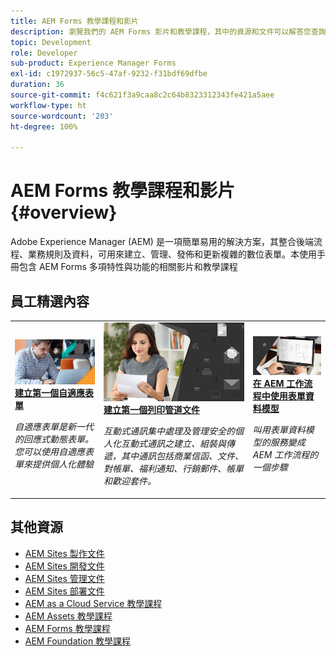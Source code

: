 ```yaml
---
title: AEM Forms 教學課程和影片
description: 瀏覽我們的 AEM Forms 影片和教學課程，其中的資源和文件可以解答您查詢的事項。
topic: Development
role: Developer
sub-product: Experience Manager Forms
exl-id: c1972937-56c5-47af-9232-f31bdf69dfbe
duration: 36
source-git-commit: f4c621f3a9caa8c2c64b8323312343fe421a5aee
workflow-type: ht
source-wordcount: '203'
ht-degree: 100%

---
```


# AEM Forms 教學課程和影片 {#overview}

Adobe Experience Manager (AEM) 是一項簡單易用的解決方案，其整合後端流程、業務規則及資料，可用來建立、管理、發佈和更新複雜的數位表單。本使用手冊包含 AEM Forms 多項特性與功能的相關影片和教學課程


<div id="recs-overview-body-1"></div>
<div id="recs-overview-body-2"></div>
<div id="recs-overview-body-3"></div>
<div id="recs-overview-body-4"></div>
<div id="recs-overview-body-5"></div>
<div id="recs-overview-body-6"></div>

<div id="staff-picks-section">

## 員工精選內容

<table>
<tr>
  <td>
    <a href="./creating-your-first-adaptive-form/introduction-and-setup.md">
      <img alt="建立第一個自適應表單" src="./assets/afhero.png" />
    </a>
    <div>
      <a href="./creating-your-first-adaptive-form/introduction-and-setup.md">
    <strong>建立第一個自適應表單</strong>
    </a>
    </div>
    <p>
    <em>自適應表單是新一代的回應式動態表單。您可以使用自適應表單來提供個人化體驗</em>
    <p>
  </td>
   <td>
    <a href="./ic-print-channel-tutorial/introduction.md">
      <img alt="建立第一個列印管道文件" src="./assets/correspondence-management1.png" />
    </a>
    <div>
      <a href="./ic-print-channel-tutorial/introduction.md">
    <strong>建立第一個列印管道文件</strong>
    </a>
    </div>
    <p>
    <em>互動式通訊集中處理及管理安全的個人化互動式通訊之建立、組裝與傳遞，其中通訊包括商業信函、文件、對帳單、福利通知、行銷郵件、帳單和歡迎套件。</em>
    <p>
  </td>
  <td>
    <a href="./adaptive-forms/form-data-model-service-as-step-in-workflow-video-use.md">
      <img alt="在 AEM 工作流程中使用表單資料模型" src="./assets/fdmlogo.png" />
    </a>
    <div>
      <a href="./adaptive-forms/form-data-model-service-as-step-in-workflow-video-use.md">
    <strong>在 AEM 工作流程中使用表單資料模型</strong>
    </a>
    </div>
    <p>
    <em>叫用表單資料模型的服務變成 AEM 工作流程的一個步驟</em>
    <p>
  </td>
</tr>
</table>

</div>


## 其他資源

* [AEM Sites 製作文件](https://experienceleague.adobe.com/docs/experience-manager-65/authoring/home.html?lang=zh-Hant)
* [AEM Sites 開發文件](https://experienceleague.adobe.com/docs/experience-manager-65/developing/home.html?lang=zh-Hant)
* [AEM Sites 管理文件](https://experienceleague.adobe.com/docs/experience-manager-65/administering/home.html?lang=zh-Hant)
* [AEM Sites 部署文件](https://experienceleague.adobe.com/docs/experience-manager-65/deploying/home.html?lang=zh-Hant)
* [AEM as a Cloud Service 教學課程](/help/cloud-service/overview.md)
* [AEM Assets 教學課程](/help/assets/overview.md)
* [AEM Forms 教學課程](/help/forms/overview.md)
* [AEM Foundation 教學課程](/help/foundation/overview.md)
